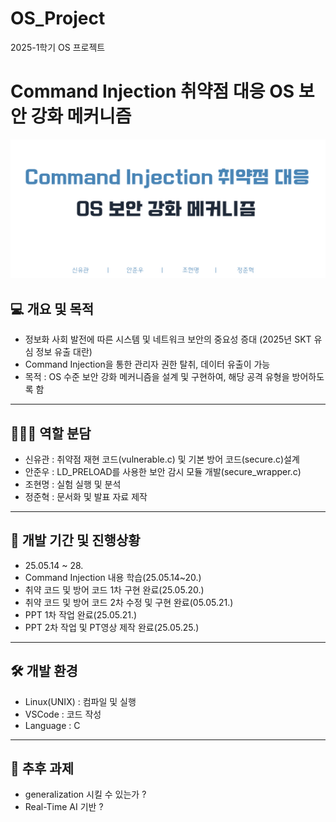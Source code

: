 # OS_Project
2025-1학기 OS 프로젝트

# Command Injection 취약점 대응 OS 보안 강화 메커니즘

![ppt 1st slide](pic/front.png)

## 💻 개요 및 목적

- 정보화 사회 발전에 따른 시스템 및 네트워크 보안의 중요성 증대 (2025년 SKT 유심 정보 유출 대란)
- Command Injection을 통한 관리자 권한 탈취, 데이터 유출이 가능
- 목적 : OS 수준 보안 강화 메커니즘을 설계 및 구현하여, 해당 공격 유형을 방어하도록 함

---

## 🧍🏼‍♂️ 역할 분담

- 신유관 : 취약점 재현 코드(vulnerable.c) 및 기본 방어 코드(secure.c)설계
- 안준우 : LD_PRELOAD를 사용한 보안 감시 모듈 개발(secure_wrapper.c)
- 조현명 : 실험 실행 및 분석
- 정준혁 : 문서화 및 발표 자료 제작

---

## 📆 개발 기간 및 진행상황

- 25.05.14 ~ 28.
- Command Injection 내용 학습(25.05.14~20.)
- 취약 코드 및 방어 코드 1차 구현 완료(25.05.20.)
- 취약 코드 및 방어 코드 2차 수정 및 구현 완료(05.05.21.)
- PPT 1차 작업 완료(25.05.21.)
- PPT 2차 작업 및 PT영상 제작 완료(25.05.25.)

---

## 🛠️ 개발 환경

- Linux(UNIX) : 컴파일 및 실행
- VSCode : 코드 작성
- Language : C

---

## 🤔 추후 과제
- generalization 시킬 수 있는가 ?
- Real-Time AI 기반 ?






